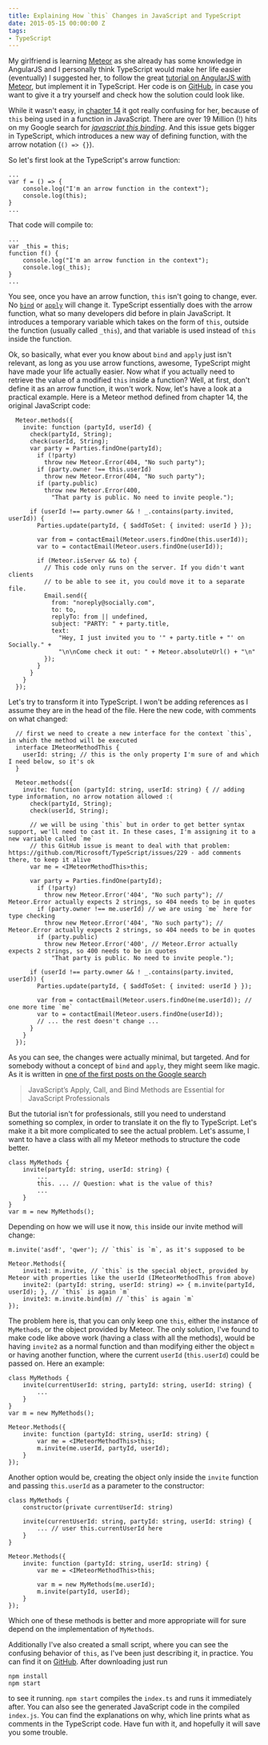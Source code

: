 ```yaml
---
title: Explaining How `this` Changes in JavaScript and TypeScript
date: 2015-05-15 00:00:00 Z
tags:
- TypeScript
---
```


My girlfriend is learning [Meteor](https://www.meteor.com/) as she already has some knowledge in AngularJS and I personally think TypeScript would make her life easier (eventually) I suggested her, to follow the great [tutorial on AngularJS with Meteor](http://angular-meteor.com/tutorial), but implement it in TypeScript. Her code is on [GitHub](https://github.com/sigita42/angular-meteor-tutorial), in case you want to give it a try yourself and check how the solution could look like.

While it wasn't easy, in [chapter 14](http://angular-meteor.com/tutorial/step_14) it got really confusing for her, because of `this` being used in a function in JavaScript. There are over 19 Million (!) hits on my Google search for [*javascript this binding*](https://www.google.de/search?q=javascript+this+binding&oq=javascript+this+binding). And this issue gets bigger in TypeScript, which introduces a new way of defining function, with the arrow notation (`() => {}`).

So let's first look at the TypeScript's arrow function:

    ...
    var f = () => {
        console.log("I'm an arrow function in the context");
        console.log(this);
    }
    ...

That code will compile to:

    ...
    var _this = this;
    function f() {
        console.log("I'm an arrow function in the context");
        console.log(_this);
    }
    ...

You see, once you have an arrow function, `this` isn't going to change, ever. No [`bind`](https://developer.mozilla.org/en-US/docs/Web/JavaScript/Reference/Global_Objects/Function/bind) or [`apply`](https://developer.mozilla.org/en-US/docs/Web/JavaScript/Reference/Global_Objects/Function/apply) will change it. TypeScript essentially does with the arrow function, what so many developers did before in plain JavaScript. It introduces a temporary variable which takes on the form of `this`, outside the function (usually called `_this`), and that variable is used instead of `this` inside the function.

Ok, so basically, what ever you know about `bind` and `apply` just isn't relevant, as long as you use arrow functions, awesome, TypeScript might have made your life actually easier. Now what if you actually need to retrieve the value of a modified `this` inside a function? Well, at first, don't define it as an arrow function, it won't work. Now, let's have a look at a practical example. Here is a Meteor method defined from chapter 14, the original JavaScript code:

      Meteor.methods({
        invite: function (partyId, userId) {
          check(partyId, String);
          check(userId, String);
          var party = Parties.findOne(partyId);
            if (!party)
              throw new Meteor.Error(404, "No such party");
            if (party.owner !== this.userId)
              throw new Meteor.Error(404, "No such party");
            if (party.public)
              throw new Meteor.Error(400,
                "That party is public. No need to invite people.");

          if (userId !== party.owner && ! _.contains(party.invited, userId)) {
            Parties.update(partyId, { $addToSet: { invited: userId } });

            var from = contactEmail(Meteor.users.findOne(this.userId));
            var to = contactEmail(Meteor.users.findOne(userId));

            if (Meteor.isServer && to) {
              // This code only runs on the server. If you didn't want clients
              // to be able to see it, you could move it to a separate file.
              Email.send({
                from: "noreply@socially.com",
                to: to,
                replyTo: from || undefined,
                subject: "PARTY: " + party.title,
                text:
                  "Hey, I just invited you to '" + party.title + "' on Socially." +
                  "\n\nCome check it out: " + Meteor.absoluteUrl() + "\n"
              });
            }
          }
        }
      });

Let's try to transform it into TypeScript. I won't be adding references as I assume they are in the head of the file. Here the new code, with comments on what changed:

      // first we need to create a new interface for the context `this`, in which the method will be executed
      interface IMeteorMethodThis {
        userId: string; // this is the only property I'm sure of and which I need below, so it's ok
      }

      Meteor.methods({
        invite: function (partyId: string, userId: string) { // adding type information, no arrow notation allowed :(
          check(partyId, String);
          check(userId, String);

          // we will be using `this` but in order to get better syntax support, we'll need to cast it. In these cases, I'm assigning it to a new variable called `me`
          // this GitHub issue is meant to deal with that problem: https://github.com/Microsoft/TypeScript/issues/229 - add comments there, to keep it alive
          var me = <IMeteorMethodThis>this;

          var party = Parties.findOne(partyId);
            if (!party)
              throw new Meteor.Error('404', "No such party"); // Meteor.Error actually expects 2 strings, so 404 needs to be in quotes
            if (party.owner !== me.userId) // we are using `me` here for type checking
              throw new Meteor.Error('404', "No such party"); // Meteor.Error actually expects 2 strings, so 404 needs to be in quotes
            if (party.public)
              throw new Meteor.Error('400', // Meteor.Error actually expects 2 strings, so 400 needs to be in quotes
                "That party is public. No need to invite people.");

          if (userId !== party.owner && ! _.contains(party.invited, userId)) {
            Parties.update(partyId, { $addToSet: { invited: userId } });

            var from = contactEmail(Meteor.users.findOne(me.userId)); // one more time `me`
            var to = contactEmail(Meteor.users.findOne(userId));
            // ... the rest doesn't change ...
          }
        }
      });

As you can see, the changes were actually minimal, but targeted. And for somebody without a concept of `bind` and `apply`, they might seem like magic. As it is written in [one of the first posts on the Google search](http://javascriptissexy.com/javascript-apply-call-and-bind-methods-are-essential-for-javascript-professionals/)

> JavaScript’s Apply, Call, and Bind Methods are Essential for JavaScript Professionals

But the tutorial isn't for professionals, still you need to understand something so complex, in order to translate it on the fly to TypeScript. Let's make it a bit more complicated to see the actual problem. Let's assume, I want to have a class with all my Meteor methods to structure the code better.

    class MyMethods {
        invite(partyId: string, userId: string) {
            ...
            this. ... // Question: what is the value of this?
            ...
        }
    }
    var m = new MyMethods();

Depending on how we will use it now, `this` inside our invite method will change:

    m.invite('asdf', 'qwer'); // `this` is `m`, as it's supposed to be

    Meteor.Methods({
        invite1: m.invite, // `this` is the special object, provided by Meteor with properties like the userId (IMeteorMethodThis from above)
        invite2: (partyId: string, userId: string) => { m.invite(partyId, userId); }, // `this` is again `m`
        invite3: m.invite.bind(m) // `this` is again `m`
    });

The problem here is, that you can only keep one `this`, either the instance of `MyMethods`, or the object provided by Meteor. The only solution, I've found to make code like above work (having a class with all the methods), would be having `invite2` as a normal function and than modifying either the object `m` or having another function, where the current `userId` (`this.userId`) could be passed on. Here an example:

    class MyMethods {
        invite(currentUserId: string, partyId: string, userId: string) {
            ...
        }
    }
    var m = new MyMethods();

    Meteor.Methods({
        invite: function (partyId: string, userId: string) {
            var me = <IMeteorMethodThis>this;
            m.invite(me.userId, partyId, userId);
        }
    });

Another option would be, creating the object only inside the `invite` function and passing `this.userId` as a parameter to the constructor:

    class MyMethods {
        constructor(private currentUserId: string)

        invite(currentUserId: string, partyId: string, userId: string) {
            ... // user this.currentUserId here
        }
    }

    Meteor.Methods({
        invite: function (partyId: string, userId: string) {
            var me = <IMeteorMethodThis>this;

            var m = new MyMethods(me.userId);
            m.invite(partyId, userId);
        }
    });

Which one of these methods is better and more appropriate will for sure depend on the implementation of `MyMethods`.

Additionally I've also created a small script, where you can see the confusing behavior of `this`, as I've been just describing it, in practice. You can find it on [GitHub](https://github.com/pgrm/typescript-this-explained). After downloading just run

    npm install
    npm start

to see it running. `npm start` compiles the `index.ts` and runs it immediately after. You can also see the generated JavaScript code in the compiled `index.js`. You can find the explanations on why, which line prints what as comments in the TypeScript code. Have fun with it, and hopefully it will save you some trouble.